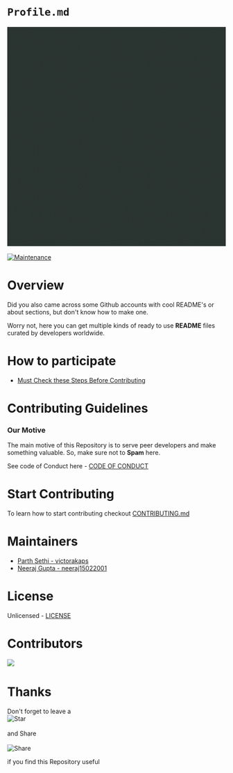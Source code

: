 # `Profile.md` 
![Hacktoberfest 2021](assets/post.gif)

 [![Maintenance](https://img.shields.io/badge/Maintained%3F-yes-green.svg)](https://GitHub.com/Naereen/StrapDown.js/graphs/commit-activity)


# Overview
Did you also came across some Github accounts with cool README's or about sections, but don't know how to make one.

Worry not, here you can get multiple kinds of ready to use **README** files curated by developers worldwide.

# How to participate
- [Must Check these Steps Before Contributing](./CONTRIBUTING.md)
# Contributing Guidelines

### **Our Motive**
The main motive of this Repository is to serve peer developers and make something valuable. So, make sure not to **Spam** here.

See code of Conduct here - [CODE OF CONDUCT ](CODE_OF_CONDUCT.md)

# Start Contributing
To learn how to start contributing checkout [CONTRIBUTING.md](CONTRIBUTING.md)

# Maintainers
- [Parth Sethi - victorakaps](https://github.com/victorakaps)
- [Neeraj Gupta - neeraj15022001](https://github.com/neeraj15022001)

# License
Unlicensed - [LICENSE](LICENSE.md)

# Contributors
<a href="https://github.com/victor-thescuti/Profile.md/graphs/contributors">
  <img src="https://contrib.rocks/image?repo=victor-thescuti/Profile.md" />
</a>

# Thanks

Don't forget to leave a<br>
![Star](https://emojipedia-us.s3.amazonaws.com/source/skype/289/star_2b50.png)<br><br>and Share<br><br>![Share](https://emojipedia-us.s3.amazonaws.com/source/skype/289/rocket_1f680.png)

if you find this Repository useful 

